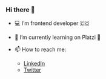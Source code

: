 ### Hi there 👋

- 💻 I’m frontend developer 🇨🇴

- 🚀 I’m currently learning on Platzi 💚

- 📫 How to reach me:
    - [LinkedIn](https://www.linkedin.com/in/jhanviloria)
    - [Twitter](https://twitter.com/jhanca_vm)
